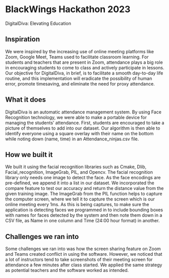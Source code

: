 # BlackWings Hackathon 2023
DigitalDiva: Elevating Education

## Inspiration
We were inspired by the increasing use of online meeting platforms like Zoom, Google Meet, Teams used to facilitate classroom learning. For students and teachers that are present in Zoom, attendance plays a big role in encouraging students to come to class and actively participate in lessons. Our objective for DigitalDiva, in brief, is to facilitate a smooth day-to-day life routine, and this implementation will eradicate the possibility of human error, promote timesaving, and eliminate the need for proxy attendance.

## What it does
DigitalDiva is an automatic attendance management system. By using Face Recognition technology, we were able to make a portable device for managing the students’ attendance. First, students are encouraged to take a picture of themselves to add into our dataset. Our algorithm is then able to identify everyone using a square overlay with their name on the bottom while noting down (name, time) in an Attendance_ninjas.csv file.

## How we built it
We built it using the facial recognition libraries such as Cmake, Dlib, Facial_recognition, ImageGrab, PIL, and Opencv. The facial recognition library only needs one image to detect the face. As the face encodings are pre-defined, we append it into a list in our dataset. We incorporated the compare feature to test our accuracy and return the distance value from the given training image.  The ImageGrab from the PIL function helps to capture the computer screen, where we tell it to capture the screen which is our online meeting every 1ms. As this is being captures, to make sure the application is detecting faces we programmed in to include bounding boxes with names for faces detected by the system and then note them down in a CSV file, as Name in one column and Time (24:00 hour format) in another.

## Challenges we ran into
Some challenges we ran into was how the screen sharing feature on Zoom and Teams created conflict in using the software. However, we noticed that a lot of instructors tend to take screenshots of their meeting screen for attendance a few minutes after class started. We applied the same strategy as potential teachers and the software worked as intended.

